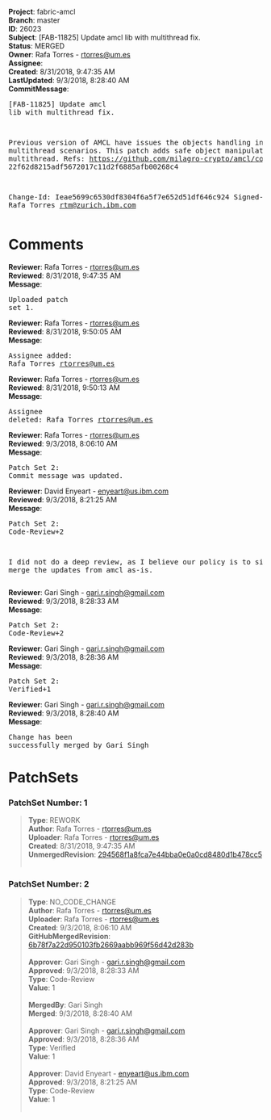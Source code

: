 <strong>Project</strong>: fabric-amcl<br><strong>Branch</strong>: master<br><strong>ID</strong>: 26023<br><strong>Subject</strong>: [FAB-11825] Update amcl lib with multithread fix.<br><strong>Status</strong>: MERGED<br><strong>Owner</strong>: Rafa Torres - rtorres@um.es<br><strong>Assignee</strong>:<br><strong>Created</strong>: 8/31/2018, 9:47:35 AM<br><strong>LastUpdated</strong>: 9/3/2018, 8:28:40 AM<br><strong>CommitMessage</strong>:<br><pre>[FAB-11825] Update amcl lib with multithread fix.

Previous version of AMCL have issues the objects handling in multithread
scenarios.
This patch adds safe object manipulation for multithread.
Refs: 
https://github.com/milagro-crypto/amcl/commit/
22f62d8215adf5672017c11d2f6885afb00268c4

Change-Id: Ieae5699c6530df8304f6a5f7e652d51df646c924
Signed-off-by: Rafa Torres <rtm@zurich.ibm.com>
</pre><h1>Comments</h1><strong>Reviewer</strong>: Rafa Torres - rtorres@um.es<br><strong>Reviewed</strong>: 8/31/2018, 9:47:35 AM<br><strong>Message</strong>: <pre>Uploaded patch set 1.</pre><strong>Reviewer</strong>: Rafa Torres - rtorres@um.es<br><strong>Reviewed</strong>: 8/31/2018, 9:50:05 AM<br><strong>Message</strong>: <pre>Assignee added: Rafa Torres <rtorres@um.es></pre><strong>Reviewer</strong>: Rafa Torres - rtorres@um.es<br><strong>Reviewed</strong>: 8/31/2018, 9:50:13 AM<br><strong>Message</strong>: <pre>Assignee deleted: Rafa Torres <rtorres@um.es></pre><strong>Reviewer</strong>: Rafa Torres - rtorres@um.es<br><strong>Reviewed</strong>: 9/3/2018, 8:06:10 AM<br><strong>Message</strong>: <pre>Patch Set 2: Commit message was updated.</pre><strong>Reviewer</strong>: David Enyeart - enyeart@us.ibm.com<br><strong>Reviewed</strong>: 9/3/2018, 8:21:25 AM<br><strong>Message</strong>: <pre>Patch Set 2: Code-Review+2

I did not do a deep review, as I believe our policy is to simply merge the updates from amcl as-is.</pre><strong>Reviewer</strong>: Gari Singh - gari.r.singh@gmail.com<br><strong>Reviewed</strong>: 9/3/2018, 8:28:33 AM<br><strong>Message</strong>: <pre>Patch Set 2: Code-Review+2</pre><strong>Reviewer</strong>: Gari Singh - gari.r.singh@gmail.com<br><strong>Reviewed</strong>: 9/3/2018, 8:28:36 AM<br><strong>Message</strong>: <pre>Patch Set 2: Verified+1</pre><strong>Reviewer</strong>: Gari Singh - gari.r.singh@gmail.com<br><strong>Reviewed</strong>: 9/3/2018, 8:28:40 AM<br><strong>Message</strong>: <pre>Change has been successfully merged by Gari Singh</pre><h1>PatchSets</h1><h3>PatchSet Number: 1</h3><blockquote><strong>Type</strong>: REWORK<br><strong>Author</strong>: Rafa Torres - rtorres@um.es<br><strong>Uploader</strong>: Rafa Torres - rtorres@um.es<br><strong>Created</strong>: 8/31/2018, 9:47:35 AM<br><strong>UnmergedRevision</strong>: [294568f1a8fca7e44bba0e0a0cd8480d1b478cc5](https://github.com/hyperledger-gerrit-archive/fabric-amcl/commit/294568f1a8fca7e44bba0e0a0cd8480d1b478cc5)<br><br></blockquote><h3>PatchSet Number: 2</h3><blockquote><strong>Type</strong>: NO_CODE_CHANGE<br><strong>Author</strong>: Rafa Torres - rtorres@um.es<br><strong>Uploader</strong>: Rafa Torres - rtorres@um.es<br><strong>Created</strong>: 9/3/2018, 8:06:10 AM<br><strong>GitHubMergedRevision</strong>: [6b78f7a22d950103fb2669aabb969f56d42d283b](https://github.com/hyperledger-gerrit-archive/fabric-amcl/commit/6b78f7a22d950103fb2669aabb969f56d42d283b)<br><br><strong>Approver</strong>: Gari Singh - gari.r.singh@gmail.com<br><strong>Approved</strong>: 9/3/2018, 8:28:33 AM<br><strong>Type</strong>: Code-Review<br><strong>Value</strong>: 1<br><br><strong>MergedBy</strong>: Gari Singh<br><strong>Merged</strong>: 9/3/2018, 8:28:40 AM<br><br><strong>Approver</strong>: Gari Singh - gari.r.singh@gmail.com<br><strong>Approved</strong>: 9/3/2018, 8:28:36 AM<br><strong>Type</strong>: Verified<br><strong>Value</strong>: 1<br><br><strong>Approver</strong>: David Enyeart - enyeart@us.ibm.com<br><strong>Approved</strong>: 9/3/2018, 8:21:25 AM<br><strong>Type</strong>: Code-Review<br><strong>Value</strong>: 1<br><br></blockquote>